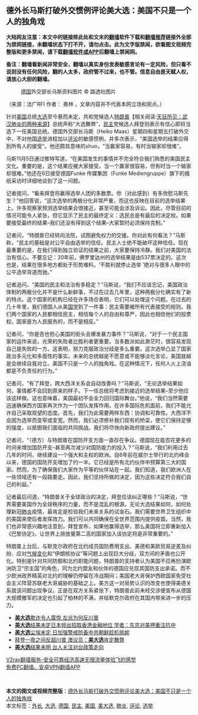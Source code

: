  <h2>德外长马斯打破外交惯例评论美大选：美国不只是一个人的独角戏</h2> <p class="notice"><b>大陆网友注意：本文中的链接除此处和文末的<a href="https://github.com/bannedbook/fanqiang" >翻墙</a>软件下载和<a href="https://github.com/killgcd/justmysocks/blob/master/README.md">翻墙推荐</a>链接外全部为禁网链接，未翻墙状态下打不开，请勿点击。此为文字版禁闻，欲看图文视频完整版和更多禁闻，请下载<a href="https://github.com/bannedbook/fanqiang">翻墙软件或APP</a>后翻墙上禁闻网。</p><p>备注：翻墙看新闻非常安全，翻墙以真实身份发表敏感言论有一定风险，但只看不说则没有任何风险，翻的人太多，政府管不过来，也不管。信息自由是天赋人权，请放心大胆的翻墙。</b></p>  <div class="entry"> <figure>                <figcaption>                <a href="https://www.bannedbook.org/bnews/tag/%e5%be%b7%e5%9b%bd/" class="st_tag internal_tag" rel="tag" title="标签 德国 下的日志">德国</a>外交部长马斯资料图片                © 路透社图片            </figcaption></figure> <p>（来源：法广RFI                                      作者：                                                                                                     弗林                                                                                            ，文章内容并不代表本网立场和观点。）</p> <p>                    针对<a href="https://www.bannedbook.org/bnews/tag/%e7%be%8e%e5%9b%bd/" class="st_tag internal_tag" rel="tag" title="标签 美国 下的日志">美国</a>总统<a href="https://www.bannedbook.org/bnews/tag/%e5%a4%a7%e9%80%89/" class="st_tag internal_tag" rel="tag" title="标签 大选 下的日志">大选</a>至今悬而未定，共和党候选人<span class='wp_keywordlink'><a href="https://www.bannedbook.org/bnews/comments/20200816/1381118.html" title="天目所见：川普将再赢总统大选 共和党掌参众两院" target="_blank">特朗普</a></span>【相关阅读:<a href='https://www.bannedbook.org/bnews/comments/20200816/1381123.html' target='_blank'>天目所见：武汉肺炎的两种来源</a>】总统声称“大选舞弊”，<a href="https://www.bannedbook.org/bnews/tag/%e6%b0%91%e4%b8%bb/" class="st_tag internal_tag" rel="tag" title="标签 民主 下的日志">民主</a>党候选人拜登则表示有信心即将当选下一任美国总统。德国外交部长马斯（Heiko Maas）星期四和星期五打破外交中，不对他国<a href="https://www.bannedbook.org/bnews/tag/%e9%80%89%e4%b8%be/" class="st_tag internal_tag" rel="tag" title="标签 选举 下的日志">选举</a>进程加以<span class='wp_keywordlink_affiliate'><a href="https://www.bannedbook.org/bnews/comments/" title="新闻评论" target="_blank">评论</a></span>的敏感惯例，并多次表示，“美国选举的结果应得到所有人的接受”。他还颇具意味的shuo，“当赢家容易，有时当输家却很难”。                </p> <p>马斯11月5日通过推特写道，“在美国发生的事情并不完全符合我们熟悉的美国民主文化。重要的是，这个结果应被大家接受。当一个赢家很容易，但有时当一个输家却很难。”他还在6日接受德国Funke 传媒集团（Funke Mediengruppe）旗下的报纸采访时详细地谈到了这一问题。</p>  <p>记者提问，“看来拜登将赢得选举人团的多数票。你（对此感到）有多欣慰马斯先生？”他回答说，“这次选举的两极分化非常严重，而这也反映在目前的选举结果上。许多观察家预测选举结果会很接近，甚至可能会涉及诉讼。因此，尽管目前的情况可能令人紧张，但它显示了民主的最终定义：选民总是有最后的决定权。如果要接受最终的结果&#8211;我们还没有得到这个结果&#8211;大家暂时必须保持克制。”</p> <p>记者问，“特朗普已经转向法院，试图避免权力的交接。你对此有何看法？”马斯称，“民主的基础是对公平自由选举的信任。民主人士绝不能破坏这种信任。现在最重要的是，在我们得到独立验证的结果之前，大家要保持冷静。我们对美国的法治有信心。不要忘记：20年前，佛罗里达州的选举结果是由537票决定的。这次也是，结果在很多地方都处于形势难料。‘不胜利就停止选举 ’绝对与很多人眼中的公平选举背道而驰。”</p> <p>记者追问，“美国的民主和法治有多稳定？”马斯说，“我们不应该忘记，美国政治体制的两极分化并不是什么新鲜事，不过在过去几年里，这种两极分化确实有了新的特点。这个国家的机构已经在许多场合表明，它们可以处理这个问题。在过去的几十年里，我们德国人从美<span class='wp_keywordlink'><a href="https://www.bannedbook.org/forum24/" title="国学传统文化禁书" target="_blank">国学</a></span>到了一件事：民主需要被所有代表接受的规则。我们两个国家的人民都相信民主，相信每个人的自由和尊严，因此也相信他们的投票权。国家是为人民服务的，而不是相反。”</p>  <p>记者问，“你是否也担心美国的街头会爆发暴力事件？”马斯说，“对于一个民主国家的运作来说，光荣的失败者比胜利者更重要。当多数派如此渺茫时，很容易发现自己是失败的一方。这表明，努力克服政治分歧是多么重要。这次选举凸显了国家政治多元化和多面性的事实。未来的总统越是不愿意或不能够淡化言论，美国就越是会继续自我对立。美国不只是一个人的独角戏。在这种情况下，任何人火上浇油都是不负责任的行为。”</p> <p>记者问，“有了拜登，跨大西洋关系会自动改善吗？”马斯说，“无论选举结果如何，事情都不会回到原来的样子。下一任总统将考虑到接近的选举结果&#8211;至少他应该这样做。这也意味着，美国最初不会全力回归国际舞台。”他说，“我们当然需要迅速确保西方国家再次作为一个团队发挥作用。在许多国际危机面前，我们不能允许自己采取观望的态度。首先，我们为此需要两样东西：协调和可靠性。大西洋不会因为选举而变窄或变宽。然而，我们必须修补我们现有的桥梁，使它们保持足够的强度，以抵御我们面临的共同挑战。我们将尽快向新政府提出建议。”</p> <p>记者问，“（德方）与特朗普在国防开支方面一直存在争议。德国现在能否花更多的时间来增加国防开支&#8211;甚至再次减少对国防能力的投入？”马斯说，“我们利用过去几年的时间，继续建设一个强大和主权的欧洲。自6年前在威尔士举行的北约峰会以来，德国的国防开支增加了约一半。它已经是所有北约伙伴中预算第三大的国家。然而，为了确保我们大家作为平等的伙伴站在一起，我们知道，我们欧洲人在一些领域还有一段路要走。因此，我们坚持所做的决定，因为这些决定符合我们自己的利益。”</p>  <p>记者最后问道，“特朗普关于全球政治的决定，拜登应该纠正哪些？”马斯说，“世界需要美国作为全球秩序的力量，而不是混乱的根源。无论大选结果如何，如何处理新冠<a href="https://www.bannedbook.org/bnews/tag/%e8%82%ba%e7%82%8e/" class="st_tag internal_tag" rel="tag" title="标签 肺炎 下的日志">肺炎</a>疫情，最肯定是检验我们未来关系的试金石。我们需要世界卫生组织中的美国来使后者发挥效力。我们可以共同确保在全世界范围内提供疫苗。当然，我们也非常感兴趣地注意到，拜登宣布，如果他赢得选举，那么美国将立即重新加入《巴黎协定》。让世界上排放量第二高的国家加入该协定将是非常重要的。”</p> <p>特朗普上台后，与默克尔政府在北约成员国防费用支出、美德和美欧贸易逆差及纠纷、应对<span class='wp_keywordlink'><a href="https://www.bannedbook.org/bnews/ssgc/20180904/993719.html" title="《魔鬼在统治着我们的世界(23)：环保主义(上)》" target="_blank">气候变化</a></span>和“伊朗核协议”等问题上出现巨大分歧，双方间的矛盾也公开化。特别是针对共同防御和北约职能问题，特朗普的支持者认为美国不应再扮演欧洲防卫“宗主国”的角色，同为北约盟友和伙伴的德国应兑现其国防支出承诺。而不少欧洲政界精英对北约的理解仍停留在冷战期间；美国老大哥保护西欧国家免受社会主义阵营苏联老大哥威胁的基础之上。美方这一对局势认识的改变也使得美德关系就该问题出现争议。正是在双方关系紧张下，特朗普此前未经交涉便宣布从德国大规模撤军的决定也引起了柏林的不满，并给默克尔政府在其国内带来进一步的压力。</p> <ul class='op-related-articles' title='相关阅读'> <li><a href='https://www.bannedbook.org/bnews/ssgc/20201106/1426918.html' target='_blank'><b>美大选</b>欺诈令人震惊 左派为何反川普</a></li> <li><a href='https://www.bannedbook.org/bnews/headline/20201106/1426896.html' target='_blank'><b>美大选</b>结果未定日本频出招取香港金融地位 学者：东京对美押重注抗中</a></li> <li><a href='https://www.bannedbook.org/bnews/comments/20201106/1426801.html' target='_blank'><b>美大选</b>尘埃未定 日加强警戒防备中共朝鲜趁机挑衅</a></li> <li><a href='https://www.bannedbook.org/bnews/comments/20201106/1426630.html' target='_blank'>拜登一夜之间反超川普 澳议员：<b>美大选</b>肯定舞弊</a></li> <li><a href='https://www.bannedbook.org/bnews/worldnews/usa/20201106/1426629.html' target='_blank'><b>美大选</b>结果未明 台人关注对台政策走向</a></li> </ul> <p class="texttj"> <a href="https://www.bannedbook.org/forum23/topic22702.html" target="_blank">V2ray翻墙服务-安全可靠经济高速无限流量体验飞的感觉</a><br/> <a href="https://github.com/bannedbook/fanqiang/wiki/%E7%A6%81%E9%97%BB%E7%BD%91%E5%AE%89%E5%8D%93%E7%BF%BB%E5%A2%99%E6%96%B0%E9%97%BBAPP" target="_blank">免费PC翻墙、安卓VPN翻墙APP</a></p><p> </p> <a name='sharetosocial'></a>       <div><b>本文的图文或视频完整版</b>：<a href='https://www.bannedbook.org/bnews/worldnews/usa/20201106/1426925.html'>德外长马斯打破外交惯例评论美大选：美国不只是一个人的独角戏</a></div>  </div><!--END ENTRY--> <div class="postfooter"> <div>本文标签：<a href="https://www.bannedbook.org/bnews/tag/%E5%A4%96%E9%95%BF/" rel="tag">外长</a>, <a href="https://www.bannedbook.org/bnews/tag/%e5%a4%a7%e9%80%89/" rel="tag">大选</a>, <a href="https://www.bannedbook.org/bnews/tag/%e5%be%b7%e5%9b%bd/" rel="tag">德国</a>, <a href="https://www.bannedbook.org/bnews/tag/%e6%b0%91%e4%b8%bb/" rel="tag">民主</a>, <a href="https://www.bannedbook.org/bnews/tag/%e7%be%8e%e5%9b%bd/" rel="tag">美国</a>, <a href="https://www.bannedbook.org/bnews/tag/%e7%be%8e%e5%a4%a7%e9%80%89/" rel="tag">美大选</a>, <a href="https://www.bannedbook.org/bnews/tag/%e8%82%ba%e7%82%8e/" rel="tag">肺炎</a>, <a href="https://www.bannedbook.org/bnews/tag/%E8%AF%84%E8%AE%BA/" rel="tag">评论</a>, <a href="https://www.bannedbook.org/bnews/tag/%e9%80%89%e4%b8%be/" rel="tag">选举</a></div>  </div><!--END POSTFOOTER--> 